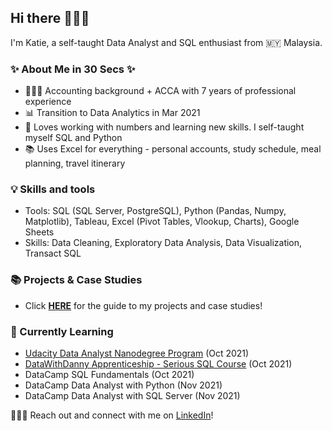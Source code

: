 ## Hi there 🙋🏻‍♀️


I'm Katie, a self-taught Data Analyst and SQL enthusiast from 🇲🇾 Malaysia.

### ✨ About Me in 30 Secs ✨
- 👩🏻‍💻 Accounting background + ACCA with 7 years of professional experience
- 📊 Transition to Data Analytics in Mar 2021
- 📝 Loves working with numbers and learning new skills. I self-taught myself SQL and Python
- 📚 Uses Excel for everything - personal accounts, study schedule, meal planning, travel itinerary

### 💡 Skills and tools
- Tools: SQL (SQL Server, PostgreSQL), Python (Pandas, Numpy, Matplotlib), Tableau, Excel (Pivot Tables, Vlookup, Charts), Google Sheets
- Skills: Data Cleaning, Exploratory Data Analysis, Data Visualization, Transact SQL

### 📚 Projects & Case Studies
- Click **[HERE](https://github.com/katiehuangx/Portfolio-Guide)** for the guide to my projects and case studies!

### 📝 Currently Learning
- [Udacity Data Analyst Nanodegree Program](https://github.com/katiehuangx/Udacity-Data-Analyst-Nanodegree) (Oct 2021)
- [DataWithDanny Apprenticeship - Serious SQL Course](https://github.com/katiehuangx/Serious-SQL-Apprenticeship) (Oct 2021)
- DataCamp SQL Fundamentals (Oct 2021)
- DataCamp Data Analyst with Python (Nov 2021)
- DataCamp Data Analyst with SQL Server (Nov 2021)

🙋🏻‍♀️ Reach out and connect with me on [LinkedIn](https://www.linkedin.com/in/katiehuangx/)! 

